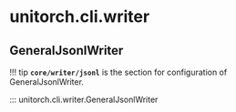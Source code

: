 # unitorch.cli.writer

## GeneralJsonlWriter

!!! tip
    **`core/writer/jsonl`** is the section for configuration of GeneralJsonlWriter.

::: unitorch.cli.writer.GeneralJsonlWriter
